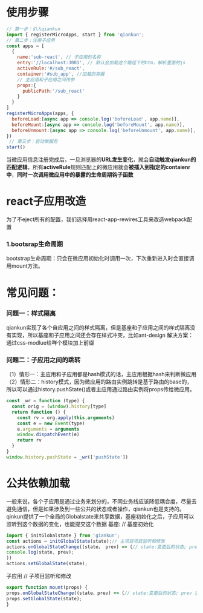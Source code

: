 # 使用步骤
```js
// 第一步：引入qiankun
import { registerMicroApps, start } from 'qiankun';
// 第二步：注册子应用
const apps = [
  {
    name:'sub-react', // 子应用的名称
    entry:'//localhost:3001', // 默认会加载这个路径下的htm，解析里面的js
    activeRule:'#/sub_react',
    container:'#sub_app', //加载的容器
    // 主应用和子应用之间传参
    props:{
      publicPath:'/sub_react'
    }
  }
]
registerMicroApps(apps, {
  beforeLoad:[async app => console.log('boforeLoad', app.name)],
  beforeMount:[async app => console.log('beforeMount', app.name)],
  beforeUnmount:[async app => console.log('beforeUnmount', app.name)],
})
 // 第三步：启动微服务
start()
```
当微应用信息注册完成后，一旦浏览器的**URL发生变化**，就会**自动触发qiankun的匹配逻辑**，所有**activeRule**规则匹配上的微应用就会**被插入到指定的contaienr中**，**同时一次调用微应用中的暴露的生命周期钩子函数**


# react子应用改造
为了不eject所有的配置，我们选择用react-app-rewires工具来改造webpack配置
### 1.bootsrap生命周期
bootstrap生命周期：只会在微应用初始化时调用一次，下次重新进入时会直接调用mount方法。
# 常见问题：
### 问题一：样式隔离
qiankun实现了各个自应用之间的样式隔离，但是基座和子应用之间的样式隔离没有实现，所以基座和子应用之间还会存在样式冲突，比如ant-design
解决方案：通过css-modlue给咩个模块加上前缀
### 问题二：子应用之间的跳转
（1）情形一：主应用和子应用都是hash模式的话，主应用根据hash来判断微应用
（2）情形二：history模式，因为微应用的路由实例跳转是基于路由的base的，所以可以通过history.pushState()或者主应用通过路由实例将props传给微应用。
```js
const _wr = function (type) {
  const orig = (window).history[type]
  return function () {
    const rv = org.apply(this,arguments)
    const e = new Event(type)
    e.arguments = arguments
    window.dispatchEvent(e)
    return rv
  }
}
window.history.pushState = _wr(['pushState'])
```
# 公共依赖加载
一般来说，各个子应用是通过业务来划分的，不同业务线应该降低耦合度，尽量去避免通信，但是如果涉及到一些公共的状态或者操作，qiankun也是支持的。
qinkun提供了一个全局的Globalstate来共享数据，基座初始化之后，子应用可以监听到这个数据的变化，也能提交这个数据
基座:
// 基座初始化
```js
import { initGlobalstate } from 'giankun';
const actions = initGlobalState(state);// 主项目项目监听和修改
actions.onGlobalStateChange((state， prev) => (// state:变更后的状态; prev 变更前的状态
console.log(state, prev);
))
actions.setGlobalState(state);
```
子应用
// 子项目监听和修改
```js
export function mount(props) {
props.onGlobalStateChange((state，prev) => (// state:变更后的状态; prev 变更前的状态console.log(state, prev);
props.setGlobalState(state);
}
```
